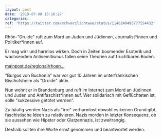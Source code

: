 ```yaml
---
layout: post
date: '2019-07-08 15:16:27'
categories: 
ref: 'https://twitter.com/schwarzlichtwue/status/1148249495777554432'
---
```

Rhön-"Druide" ruft zum Mord an Juden und Jüdinnen, Journalist\*innen und Politiker\*innen auf.



Er mag wirr und harmlos wirken. Doch in Zeiten boomender Esoterik und wachsendem Antisemitismus fallen seine Theorien auf fruchtbaren Boden.



[mainpost.de/regional/rhoen…](https://www.mainpost.de/regional/rhoengrabfeld/Rhoener-Druide-Rief-Rechtsextremist-zum-Mord-auf;art765,10271837)

"Burgos von Buchonia" war vor gut 10 Jahren im unterfränkischen Bischofsheim als "Druide" aktiv.

Nun wohnt er in Brandenburg und ruft im Internet zum Mord an Jüdinnen und Juden und Antifaschist\*innen auf. Wer solidarisch mit Geflüchteten ist, solle "sukzessive getötet werden".

Zu häufig werden Nazis als "irre" verharmlost obwohl es keinen Grund gibt, faschistische Ideen zu relativieren. Nazis morden in letzter Konsequenz, ob sie aussehen wie Hipster oder Glatzennazis, ist zweitrangig.



Deshalb sollten ihre Worte ernst genommen und beantwortet werden.